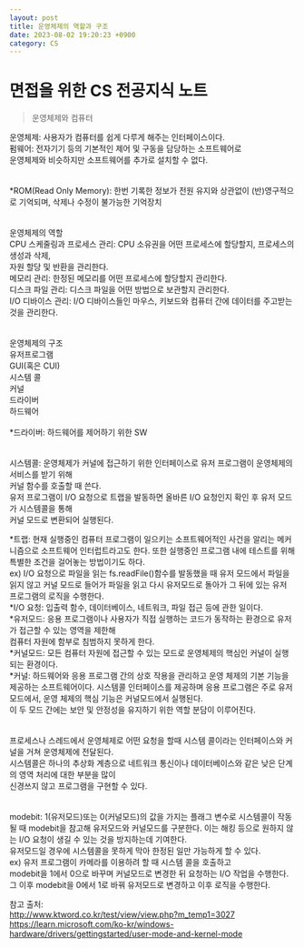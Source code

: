 ```yaml
---
layout: post
title: 운영체제의 역할과 구조  
date: 2023-08-02 19:20:23 +0900
category: CS
---
```

# 면접을 위한 CS 전공지식 노트  
> 운영체제와 컴퓨터  

운영체제: 사용자가 컴퓨터를 쉽게 다루게 해주는 인터페이스이다.  
펌웨어: 전자기기 등의 기본적인 제어 및 구동을 담당하는 소프트웨어로  
운영체제와 비슷하지만 소프트웨어를 추가로 설치할 수 없다.  
<br>  
*ROM(Read Only Memory): 한번 기록한 정보가 전원 유지와 상관없이 (반)영구적으로 기억되며, 삭제나 수정이 불가능한 기억장치   
<br>  
운영체제의 역할  
CPU 스케줄링과 프로세스 관리: CPU 소유권을 어떤 프로세스에 할당할지, 프로세스의 생성과 삭제,  
자원 할당 및 반환을 관리한다.  
메모리 관리: 한정된 메모리를 어떤 프로세스에 할당할지 관리한다.  
디스크 파일 관리: 디스크 파일을 어떤 방법으로 보관할지 관리한다.  
I/O 디바이스 관리: I/O 디바이스들인 마우스, 키보드와 컴퓨터 간에 데이터를 주고받는 것을 관리한다.  
<br>  
운영체제의 구조  
유저프로그램  
GUI(혹은 CUI)  
시스템 콜   
커널  
드라이버  
하드웨어 
<br>  
*드라이버: 하드웨어를 제어하기 위한 SW  
<br>  
시스템콜: 운영체제가 커널에 접근하기 위한 인터페이스로 유저 프로그램이 운영체제의 서비스를 받기 위해  
커널 함수를 호출할 때 쓴다.  
유저 프로그램이 I/O 요청으로 트랩을 발동하면 올바른 I/O 요청인지 확인 후 유저 모드가 시스템콜을 통해  
커널 모드로 변환되어 실행된다.  

*트랩: 현재 실행중인 컴퓨터 프로그램이 일으키는 소프트웨어적인 사건을 알리는 메커니즘으로 소프트웨어 인터럽트라고도 한다. 또한 실행중인 프로그램 내에 테스트를 위해 특별한 조건을 걸어놓는 방법이기도 하다.  
ex) I/O 요청으로 파일을 읽는 fs.readFile()함수를 발동했을 때 유저 모드에서 파일을 읽지 않고 커널 모드로 들어가 파일을 읽고 다시 유저모드로 돌아가 그 뒤에 있는 유저 프로그램의 로직을 수행한다.  
*I/O 요청: 입출력 함수, 데이터베이스, 네트워크, 파일 접근 등에 관한 일이다.  
*유저모드: 응용 프로그램이나 사용자가 직접 실행하는 코드가 동작하는 환경으로 유저가 접근할 수 있는 영역을 제한해  
컴퓨터 자원에 함부로 침범하지 못하게 한다.      
*커널모드: 모든 컴퓨터 자원에 접근할 수 있는 모드로 운영체제의 핵심인 커널이 실행되는 환경이다.   
*커널: 하드웨어와 응용 프로그램 간의 상호 작용을 관리하고 운영 체제의 기본 기능을 제공하는 소프트웨어이다.
시스템콜 인터페이스를 제공하며 응용 프로그램은 주로 유저모드에서, 운영 체제의 핵심 기능은 커널모드에서 실행된다.  
이 두 모드 간에는 보안 및 안정성을 유지하기 위한 역할 분담이 이루어진다.  
<br>  
프로세스나 스레드에서 운영체제로 어떤 요청을 할때 시스템 콜이라는 인터페이스와 커널을 거쳐 운영체제에 전달된다.  
시스템콜은 하나의 추상화 계층으로 네트워크 통신이나 데이터베이스와 같은 낮은 단계의 영역 처리에 대한 부분을 많이  
신경쓰지 않고 프로그램을 구현할 수 있다.  
<br>  
modebit: 1(유저모드)또는 0(커널모드)의 값을 가지는 플래그 변수로 시스템콜이 작동될 때 modebit을 참고해 유저모드와   커널모드를 구분한다. 이는 해킹 등으로 원하지 않는 I/O 요청이 생길 수 있는 것을 방지하는데 기여한다.  
유저모드일 경우에 시스템콜을 못하게 막아 한정된 일만 가능하게 할 수 있다.  
ex) 유저 프로그램이 카메라를 이용하려 할 때 시스템 콜을 호출하고   
modebit을 1에서 0으로 바꾸며 커널모드로 변경한 뒤 요청하는 I/O 작업을 수행한다.  
그 이후 modebit을 0에서 1로 바꿔 유저모드로 변경하고 이후 로직을 수행한다.   



참고 출처:  
http://www.ktword.co.kr/test/view/view.php?m_temp1=3027  
https://learn.microsoft.com/ko-kr/windows-hardware/drivers/gettingstarted/user-mode-and-kernel-mode  

